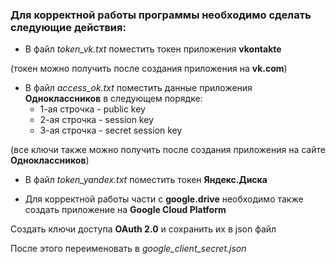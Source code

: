 ### Для корректной работы программы необходимо сделать следующие действия:

- В файл *token_vk.txt* поместить токен приложения **vkontakte**

(токен можно получить после создания приложения на **vk.com**)

- В файл *access_ok.txt* поместить данные приложения **Одноклассников** в следующем порядке:
	- 1-ая строчка - public key
	- 2-ая строчка - session key
	- 3-ая строчка - secret session key

(все ключи также можно получить после создания приложения на сайте **Одноклассников**)

- В файл *token_yandex.txt* поместить токен **Яндекс.Диска**

- Для корректной работы части с **google.drive** необходимо также создать приложение на **Google Cloud Platform**

Создать ключи доступа **OAuth 2.0** и сохранить их в json файл

После этого переименовать в *google_client_secret.json*
